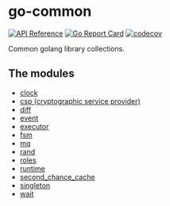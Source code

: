 #  go-common

[![API Reference](
https://camo.githubusercontent.com/915b7be44ada53c290eb157634330494ebe3e30a/68747470733a2f2f676f646f632e6f72672f6769746875622e636f6d2f676f6c616e672f6764646f3f7374617475732e737667
)](https://godoc.org/github.com/hello2mao/go-common)
[![Go Report Card](https://goreportcard.com/badge/github.com/hello2mao/go-common)](https://goreportcard.com/report/github.com/hello2mao/go-common)
[![codecov](https://codecov.io/gh/hello2mao/go-common/branch/master/graph/badge.svg)](https://codecov.io/gh/hello2mao/go-common)

Common golang library collections.

## The modules

* [clock](https://github.com/hello2mao/go-common/clock)
* [csp (cryptographic service provider)](https://github.com/hello2mao/go-common/csp)
* [diff](https://github.com/hello2mao/go-common/diff)
* [event](https://github.com/hello2mao/go-common/event)
* [executor](https://github.com/hello2mao/go-common/executor)
* [fsm](https://github.com/hello2mao/go-common/fsm)
* [mq](https://github.com/hello2mao/go-common/mq)
* [rand](https://github.com/hello2mao/go-common/rand)
* [roles](https://github.com/hello2mao/go-common/roles)
* [runtime](https://github.com/hello2mao/go-common/runtime)
* [second_chance_cache](https://github.com/hello2mao/go-common/second_chance_cache)
* [singleton](https://github.com/hello2mao/go-common/singleton)
* [wait](https://github.com/hello2mao/go-common/wait)
